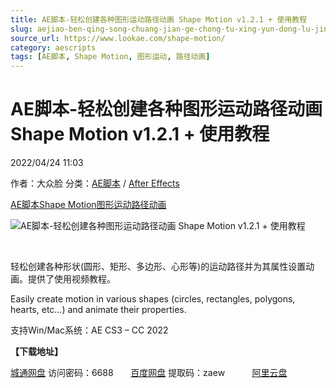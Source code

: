 ```yaml
---
title: AE脚本-轻松创建各种图形运动路径动画 Shape Motion v1.2.1 + 使用教程
slug: aejiao-ben-qing-song-chuang-jian-ge-chong-tu-xing-yun-dong-lu-jing-dong-hua-shape-motion-v1-2-1-shi-yong-jiao-cheng
source_url: https://www.lookae.com/shape-motion/
category: aescripts
tags: [AE脚本, Shape Motion, 图形运动, 路径动画]
---
```

# AE脚本-轻松创建各种图形运动路径动画 Shape Motion v1.2.1 + 使用教程

2022/04/24 11:03

作者：大众脸
分类：[AE脚本](https://www.lookae.com/after-effects/aescripts/) / [After Effects](https://www.lookae.com/after-effects/)

[AE脚本](https://www.lookae.com/tag/ae%e8%84%9a%e6%9c%ac/)[Shape Motion](https://www.lookae.com/tag/shape-motion/)[图形运动](https://www.lookae.com/tag/%e5%9b%be%e5%bd%a2%e8%bf%90%e5%8a%a8/)[路径动画](https://www.lookae.com/tag/%e8%b7%af%e5%be%84%e5%8a%a8%e7%94%bb/)

![AE脚本-轻松创建各种图形运动路径动画 Shape Motion v1.2.1 + 使用教程](https://www.lookae.com/wp-content/uploads/2022/04/Shape-Motion.jpg "AE脚本-轻松创建各种图形运动路径动画 Shape Motion v1.2.1 + 使用教程-LookAE.com")

[﻿﻿﻿](https://cloud.video.taobao.com//play/u/705956171/p/1/e/6/t/1/357639223771.mp4)

轻松创建各种形状(圆形、矩形、多边形、心形等)的运动路径并为其属性设置动画。提供了使用视频教程。

Easily create motion in various shapes (circles, rectangles, polygons, hearts, etc…) and animate their properties.

支持Win/Mac系统：AE CS3 – CC 2022

**【下载地址】**

[城通网盘](https://url70.ctfile.com/f/2827370-573196376-54f4e0?p=4431) 访问密码：6688       [百度网盘](https://pan.baidu.com/s/1m-HQ6S01I6XQjSrCJ1eYrQ?pwd=zaew) 提取码：zaew           [阿里云盘](https://www.aliyundrive.com/s/Cxr96xJHkfJ)
